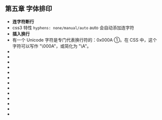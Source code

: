 <!--
 * @Author: your name
 * @Date: 2021-07-11 09:54:45
 * @LastEditTime: 2021-07-11 10:04:02
 * @LastEditors: Please set LastEditors
 * @Description: In User Settings Edit
 * @FilePath: \notes\study notes\css-study\css-style5.md
-->

## 第五章 字体排印

-   **连字符断行**
-   css3 特性 `hyphens: none/manual/auto` auto 会自动添加连字符
-   **插入换行**
-   有一个 Unicode 字符是专门代表换行符的：0x000A ①。在 CSS 中，这个字符可以写作 "\000A"，或简化为 "\A"。
-
-
-
-
-
-
-
-
-
-
-
-
-
